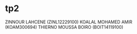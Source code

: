 # tp2

ZINNOUR LAHCENE (ZINL12229100) KOALAL MOHAMED AMIR (KOAM300694) THIERNO MOUSSA BOIRO (BOIT14119100)
